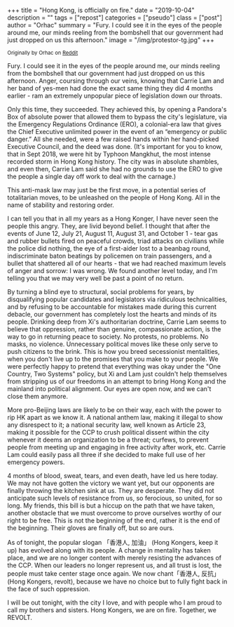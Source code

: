 +++
title = "Hong Kong, is officially on fire."
date = "2019-10-04"
description = ""
tags = ["repost"]
categories = ["pseudo"]
class = ["post"]
author = "Orhac"
summary = "Fury. I could see it in the eyes of the people around me, our minds reeling from the bombshell that our government had just dropped on us this afternoon."
image = "/img/protestor-tg.jpg"
+++

<p><small class="text-muted">
Originally by Orhac on <a href="https://www.reddit.com/r/HongKong/comments/dd7pul/hong_kong_is_officially_on_fire/">Reddit</a>
</small></p>

Fury. I could see it in the eyes of the people around me, our minds reeling from the bombshell that our government had just dropped on us this afternoon. Anger, coursing through our veins, knowing that Carrie Lam and her band of yes-men had done the exact same thing they did 4 months earlier - ram an extremely unpopular piece of legislation down our throats.

Only this time, they succeeded. They achieved this, by opening a Pandora's Box of absolute power that allowed them to bypass the city's legislature, via the Emergency Regulations Ordinance (ERO), a colonial-era law that gives the Chief Executive unlimited power in the event of an “emergency or public danger.” All she needed, were a few raised hands within her hand-picked Executive Council, and the deed was done. (It's important for you to know, that in Sept 2018, we were hit by Typhoon Mangkhut, the most intense recorded storm in Hong Kong history. The city was in absolute shambles, and even then, Carrie Lam said she had no grounds to use the ERO to give the people a single day off work to deal with the carnage.)

This anti-mask law may just be the first move, in a potential series of totalitarian moves, to be unleashed on the people of Hong Kong. All in the name of stability and restoring order.

I can tell you that in all my years as a Hong Konger, I have never seen the people this angry. They, are livid beyond belief. I thought that after the events of June 12, July 21, August 11, August 31, and October 1 - tear gas and rubber bullets fired on peaceful crowds, triad attacks on civilians while the police did nothing, the eye of a first-aider lost to a beanbag round, indiscriminate baton beatings by policemen on train passengers, and a bullet that shattered all of our hearts - that we had reached maximum levels of anger and sorrow: I was wrong. We found another level today, and I'm telling you that we may very well be past a point of no return.

By turning a blind eye to structural, social problems for years, by disqualifying popular candidates and legislators via ridiculous technicalities, and by refusing to be accountable for mistakes made during this current debacle, our government has completely lost the hearts and minds of its people. Drinking deep from Xi's authoritarian doctrine, Carrie Lam seems to believe that oppression, rather than genuine, compassionate action, is the way to go in returning peace to society. No protests, no problems. No masks, no violence. Unnecessary political moves like these only serve to push citizens to the brink. This is how you breed secessionist mentalities, when you don't live up to the promises that you make to your people. We were perfectly happy to pretend that everything was okay under the "One Country, Two Systems" policy, but Xi and Lam just couldn't help themselves from stripping us of our freedoms in an attempt to bring Hong Kong and the mainland into political alignment. Our eyes are open now, and we can't close them anymore.

More pro-Beijing laws are likely to be on their way, each with the power to rip HK apart as we know it. A national anthem law, making it illegal to show any disrespect to it; a national security law, well known as Article 23, making it possible for the CCP to crush political dissent within the city whenever it deems an organization to be a threat; curfews, to prevent people from meeting up and engaging in free activity after work, etc. Carrie Lam could easily pass all three if she decided to make full use of her emergency powers.

4 months of blood, sweat, tears, and even death, have led us here today. We may not have gotten the victory we want yet, but our opponents are finally throwing the kitchen sink at us. They are desperate. They did not anticipate such levels of resistance from us, so ferocious, so united, for so long. My friends, this bill is but a hiccup on the path that we have taken, another obstacle that we must overcome to prove ourselves worthy of our right to be free. This is not the beginning of the end, rather it is the end of the beginning. Their gloves are finally off, but so are ours.

As of tonight, the popular slogan 「香港人, 加油」 (Hong Kongers, keep it up) has evolved along with its people. A change in mentality has taken place, and we are no longer content with merely resisting the advances of the CCP. When our leaders no longer represent us, and all trust is lost, the people must take center stage once again. We now chant「香港人, 反抗」 (Hong Kongers, revolt), because we have no choice but to fully fight back in the face of such oppression.

I will be out tonight, with the city I love, and with people who I am proud to call my brothers and sisters. Hong Kongers, we are on fire. Together, we REVOLT.
